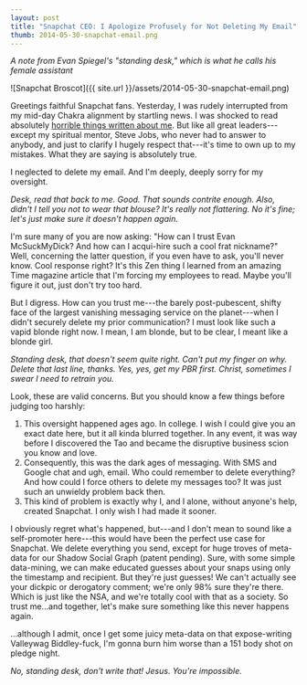```yaml
---
layout: post
title: "Snapchat CEO: I Apologize Profusely for Not Deleting My Email"
thumb: 2014-05-30-snapchat-email.png
---
```


*A note from Evan Spiegel's "standing desk," which is what he calls his female assistant*

![Snapchat Broscot]({{ site.url }}/assets/2014-05-30-snapchat-email.png)

Greetings faithful Snapchat fans. Yesterday, I was rudely interrupted from my mid-day Chakra alignment by startling news. I was shocked to read absolutely [horrible things written about me](http://valleywag.gawker.com/fuck-bitches-get-leid-the-sleazy-frat-emails-of-snap-1582604137). But like all great leaders---except my spiritual mentor, Steve Jobs, who never had to answer to anybody, and just to clarify I hugely respect that---it's time to own up to my mistakes. What they are saying is absolutely true.

I neglected to delete my email. And I'm deeply, deeply sorry for my oversight.

*Desk, read that back to me. Good. That sounds contrite enough. Also, didn't I tell you not to wear that blouse? It's really not flattering. No it's fine; let's just make sure it doesn't happen again.*

I'm sure many of you are now asking: "How can I trust Evan McSuckMyDick? And how can I acqui-hire such a cool frat nickname?" Well, concerning the latter question, if you even have to ask, you'll never know. Cool response right? It's this Zen thing I learned from an amazing Time magazine article that I'm forcing my employees to read. Maybe you'll figure it out, just don't try too hard.

But I digress. How can you trust me---the barely post-pubescent, shifty face of the largest vanishing messaging service on the planet---when I didn't securely delete my prior communication? I must look like such a vapid blonde right now. I mean, I am blonde, but to be clear, I meant like a blonde girl.

*Standing desk, that doesn't seem quite right. Can't put my finger on why. Delete that last line, thanks. Yes, yes, get my PBR first. Christ, sometimes I swear I need to retrain you.*

Look, these are valid concerns. But you should know a few things before judging too harshly:

1. This oversight happened ages ago. In college. I wish I could give you an exact date here, but it all kinda blurred together. In any event, it was way before I discovered the Tao and became the disruptive business scion you know and love.
1. Consequently, this was the dark ages of messaging. With SMS and Google chat and ugh, email. Who could remember to delete everything? And how could I force others to delete my messages too? It was just such an unwieldy problem back then.
1. This kind of problem is exactly why I, and I alone, without anyone's help, created Snapchat. I only wish I had made it sooner.

I obviously regret what's happened, but---and I don't mean to sound like a self-promoter here---this would have been the perfect use case for Snapchat. We delete everything you send, except for huge troves of meta-data for our Shadow Social Graph (patent pending). Sure, with some simple data-mining, we can make educated guesses about your snaps using only the timestamp and recipient. But they're just guesses! We can't actually see your dickpic or derogatory comment; we're only 98% sure they're there. Which is just like the NSA, and we're totally cool with that as a society. So trust me...and together, let's make sure something like this never happens again.

...although I admit, once I get some juicy meta-data on that expose-writing Valleywag Biddley-fuck, I'm gonna burn him worse than a 151 body shot on pledge night.

*No, standing desk, don't write that! Jesus. You're impossible.*

